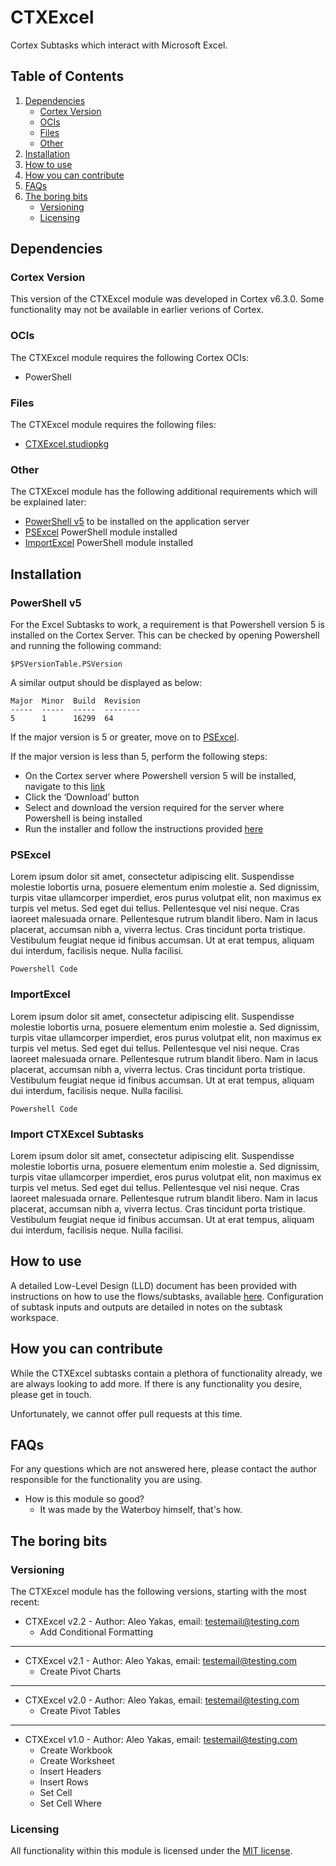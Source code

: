 # CTXExcel
Cortex Subtasks which interact with Microsoft Excel.


## Table of Contents
1) [Dependencies](#dependencies)
    * [Cortex Version](#cortex-version)
    * [OCIs](#ocis)
    * [Files](#files)
    * [Other](#other)
1) [Installation](#installation)
1) [How to use](#how-to-use)
1) [How you can contribute](#how-you-can-contribute)
1) [FAQs](#faqs)
1) [The boring bits](#the-boring-bits)
    * [Versioning](#versioning)
    * [Licensing](#licensing)

## Dependencies
### Cortex Version
This version of the CTXExcel module was developed in Cortex v6.3.0. Some functionality may not be available in earlier verions of Cortex.

### OCIs
The CTXExcel module requires the following Cortex OCIs:
* PowerShell

### Files
The CTXExcel module requires the following files:
* [CTXExcel.studiopkg](https://github.com/CortexIATest/CTXExcel/blob/master/CTXExcel-V2.2.studiopkg)

### Other
The CTXExcel module has the following additional requirements which will be explained later:
* [PowerShell v5](#powershell-v5) to be installed on the application server
* [PSExcel](#psexcel) PowerShell module installed
* [ImportExcel](#importexcel) PowerShell module installed

## Installation
### PowerShell v5
For the Excel Subtasks to work, a requirement is that Powershell version 5 is installed on the Cortex Server. This can be checked by opening Powershell and running the following command:

`$PSVersionTable.PSVersion`

A similar output should be displayed as below:

```
Major  Minor  Build  Revision
-----  -----  -----  --------
5      1      16299  64
```

If the major version is 5 or greater, move on to [PSExcel](#psexcel). 

If the major version is less than 5, perform the following steps:
* On the Cortex server where Powershell version 5 will be installed, navigate to this [link](
https://www.microsoft.com/en-us/download/details.aspx?id=50395&tduid=(162666df8fd7d1ab0239724a9bec1eca)(266696)(1503186)(61836X1384699Xf82af593098584c381b4505006d7472d)())
* Click the ‘Download’ button
* Select and download the version required for the server where Powershell is being installed
* Run the installer and follow the instructions provided [here](https://docs.microsoft.com/en-us/powershell/wmf/5.1/install-configure)

### PSExcel
Lorem ipsum dolor sit amet, consectetur adipiscing elit. Suspendisse molestie lobortis urna, posuere elementum enim molestie a. Sed dignissim, turpis vitae ullamcorper imperdiet, eros purus volutpat elit, non maximus ex turpis vel metus. Sed eget dui tellus. Pellentesque vel nisi neque. Cras laoreet malesuada ornare. Pellentesque rutrum blandit libero. Nam in lacus placerat, accumsan nibh a, viverra lectus. Cras tincidunt porta tristique. Vestibulum feugiat neque id finibus accumsan. Ut at erat tempus, aliquam dui interdum, facilisis neque. Nulla facilisi.

```
Powershell Code
```

### ImportExcel
Lorem ipsum dolor sit amet, consectetur adipiscing elit. Suspendisse molestie lobortis urna, posuere elementum enim molestie a. Sed dignissim, turpis vitae ullamcorper imperdiet, eros purus volutpat elit, non maximus ex turpis vel metus. Sed eget dui tellus. Pellentesque vel nisi neque. Cras laoreet malesuada ornare. Pellentesque rutrum blandit libero. Nam in lacus placerat, accumsan nibh a, viverra lectus. Cras tincidunt porta tristique. Vestibulum feugiat neque id finibus accumsan. Ut at erat tempus, aliquam dui interdum, facilisis neque. Nulla facilisi.

```
Powershell Code
```

### Import CTXExcel Subtasks
Lorem ipsum dolor sit amet, consectetur adipiscing elit. Suspendisse molestie lobortis urna, posuere elementum enim molestie a. Sed dignissim, turpis vitae ullamcorper imperdiet, eros purus volutpat elit, non maximus ex turpis vel metus. Sed eget dui tellus. Pellentesque vel nisi neque. Cras laoreet malesuada ornare. Pellentesque rutrum blandit libero. Nam in lacus placerat, accumsan nibh a, viverra lectus. Cras tincidunt porta tristique. Vestibulum feugiat neque id finibus accumsan. Ut at erat tempus, aliquam dui interdum, facilisis neque. Nulla facilisi.

## How to use
A detailed Low-Level Design (LLD) document has been provided with instructions on how to use the flows/subtasks, available [here](https://github.com/CortexIATest/CTXExcel/blob/master/CTXExcel%20-%20LLD%20-%20v2.2.docx). Configuration of subtask inputs and outputs are detailed in notes on the subtask workspace.

## How you can contribute
While the CTXExcel subtasks contain a plethora of functionality already, we are always looking to add more. If there is any functionality you desire, please get in touch.

Unfortunately, we cannot offer pull requests at this time. 

## FAQs
For any questions which are not answered here, please contact the author responsible for the functionality you are using.

* How is this module so good? 
   * It was made by the Waterboy himself, that's how. 

## The boring bits
### Versioning
The CTXExcel module has the following versions, starting with the most recent:
* CTXExcel v2.2 - Author: Aleo Yakas, email: testemail@testing.com
  *  Add Conditional Formatting

---
* CTXExcel v2.1 - Author: Aleo Yakas, email: testemail@testing.com
  *  Create Pivot Charts

---
* CTXExcel v2.0 - Author: Aleo Yakas, email: testemail@testing.com
  *  Create Pivot Tables

---
* CTXExcel v1.0 - Author: Aleo Yakas, email: testemail@testing.com
  *  Create Workbook
  *  Create Worksheet
  *  Insert Headers
  *  Insert Rows
  *  Set Cell
  *  Set Cell Where

### Licensing
All functionality within this module is licensed under the [MIT license](https://opensource.org/licenses/mit-license.php). 
